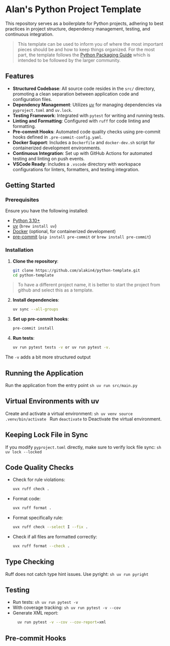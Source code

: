 # Alan's Python Project Template
This repository serves as a boilerplate for Python projects, adhering to best practices in project structure, dependency management, testing, and continuous integration.

> This template can be used to inform you of where the most important pieces should be and
how to keep things organized. For the most part, the template follows the [Python
Packaging Guide](https://packaging.python.org/en/latest/tutorials/packaging-projects/)
which is intended to be followed by the larger community.

## Features

- **Structured Codebase**: All source code resides in the `src/` directory, promoting a clean separation between application code and configuration files.
- **Dependency Management**: Utilizes [uv](https://github.com/astral-sh/uv) for managing dependencies via `pyproject.toml` and `uv.lock`.
- **Testing Framework**: Integrated with `pytest` for writing and running tests.
- **Linting and Formatting**: Configured with `ruff` for code linting and formatting.
- **Pre-commit Hooks**: Automated code quality checks using pre-commit hooks defined in `.pre-commit-config.yaml`.
- **Docker Support**: Includes a `Dockerfile` and `docker-dev.sh` script for containerized development environments.
- **Continuous Integration**: Set up with GitHub Actions for automated testing and linting on push events.
- **VSCode Ready**: Includes a `.vscode` directory with workspace configurations for linters, formatters, and testing integration.

## Getting Started

### Prerequisites

Ensure you have the following installed:

- [Python 3.10+](https://www.python.org/downloads/)
- [uv](https://github.com/astral-sh/uv) (`brew install uv`)
- [Docker](https://www.docker.com/) (optional, for containerized development)
- [pre-commit](https://pre-commit.com/) (`pip install pre-commit` or `brew install pre-commit`)

### Installation

1. **Clone the repository**:

   ```bash
   git clone https://github.com/alakin4/python-template.git
   cd python-template

> To have a different project name, it is better to start the project from github and select this as a template.

2. **Install dependencies**:
   ```sh
   uv sync --all-groups

3. **Set up pre-commit hooks**:
   ```sh
   pre-commit install

4. **Run tests**:
   ```sh
   uv run pytest tests -v or uv run pytest -v.
   
The `-v` adds a bit more structured output

## Running the Application
Run the application from the entry point
    ```sh
    uv run src/main.py
    ```

## Virtual Environments with uv
Create and activate a virtual environment:
    ```sh
    uv venv
    source .venv/bin/activate
    ```
Run `deactivate` to Deactivate the virtual environment.

## Keeping Lock File in Sync
If you modify `pyproject.toml`  directly, make sure to verify lock file sync:
    ```sh
    uv lock --locked
    ```
## Code Quality Checks
* Check for rule violations:
    ```sh
    uvx ruff check .
    ```
* Format code:
    ```sh
    uvx ruff format .
    ```
* Format specifically rule:
    ```sh
    uvx ruff check --select I --fix .
    ```
* Check if all files are formatted correctly:
    ```sh
    uvx ruff format --check .
    ```
## Type Checking
Ruff does not catch type hint issues. Use pyright:
    ```sh
        uv run pyright
    ```
## Testing
* Run tests:
      ```sh
        uv run pytest -v
      ```
* With coverage tracking:
      ```sh
        uv run pytest -v --cov
      ```
 * Generate XML report:
      ```sh
        uv run pytest -v --cov --cov-report=xml
      ```
 ## Pre-commit Hooks
 
